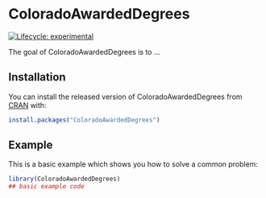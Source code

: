 
# ColoradoAwardedDegrees

<!-- badges: start -->
[![Lifecycle: experimental](https://img.shields.io/badge/lifecycle-experimental-orange.svg)](https://lifecycle.r-lib.org/articles/stages.html#experimental)
<!-- badges: end -->

The goal of ColoradoAwardedDegrees is to ...

## Installation

You can install the released version of ColoradoAwardedDegrees from [CRAN](https://CRAN.R-project.org) with:

``` r
install.packages("ColoradoAwardedDegrees")
```

## Example

This is a basic example which shows you how to solve a common problem:

``` r
library(ColoradoAwardedDegrees)
## basic example code
```

